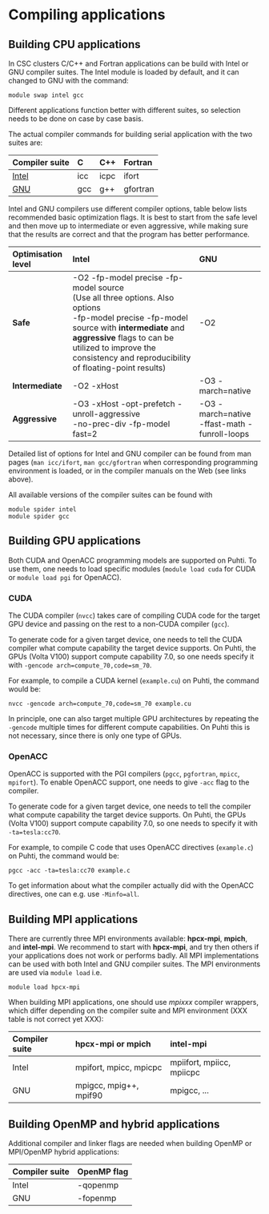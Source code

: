 # Compiling applications

## Building CPU applications

In CSC clusters C/C++ and Fortran applications can be build with Intel or GNU
compiler suites. The Intel module is loaded by default, and it can changed to
GNU with the command:
```
module swap intel gcc
```
Different applications function better with different suites, so selection
needs to be done on case by case basis.

The actual compiler commands for building serial application with the two
suites are:

| Compiler suite | C  | C++ | Fortran |
| :------------- | :- | :-- | :------ |
| [Intel](https://software.intel.com/en-us/parallel-studio-xe/documentation/get-started) | icc | icpc | ifort |
| [GNU](https://gcc.gnu.org) | gcc | g++ | gfortran |

Intel and GNU compilers use different compiler options, table below lists
recommended basic optimization flags. It is best to start from the safe level
and then move up to intermediate or even aggressive, while making sure that
the results are correct and that the program has better performance.

| Optimisation level | Intel       | GNU               |
| :----------------- | :---------- | :---------------- |
| **Safe**           | -O2 -fp-model precise -fp-model source <br/> (Use all three options. Also options <br/> -fp-model precise -fp-model source with **intermediate** and **aggressive** flags to can be utilized to improve the consistency and reproducibility of floating-point results) | -O2	  |
| **Intermediate**   | -O2 -xHost  | -O3 -march=native |
| **Aggressive**     | -O3 -xHost -opt-prefetch -unroll-aggressive <br/> -no-prec-div -fp-model fast=2	  | -O3 -march=native <br/> -ffast-math -funroll-loops   |

Detailed list of options for Intel and GNU compiler can be found from man
pages (`man icc/ifort`, `man gcc/gfortran` when corresponding programming
environment is loaded, or in the compiler manuals on the Web (see links
above).

All available versions of the compiler suites can be found with

```
module spider intel
module spider gcc
```

## Building GPU applications

Both CUDA and OpenACC programming models are supported on Puhti. To use them,
one needs to load specific modules (`module load cuda` for CUDA or
`module load pgi` for OpenACC).


### CUDA

The CUDA compiler (`nvcc`) takes care of compiling CUDA code for the target
GPU device and passing on the rest to a non-CUDA compiler (`gcc`).

To generate code for a given target device, one needs to tell the CUDA
compiler what compute capability the target device supports. On Puhti, the
GPUs (Volta V100) support compute capability 7.0, so one needs specify it with
`-gencode arch=compute_70,code=sm_70`.

For example, to compile a CUDA kernel (`example.cu`) on Puhti, the command
would be:

```
nvcc -gencode arch=compute_70,code=sm_70 example.cu
```

In principle, one can also target multiple GPU architectures by repeating the
`-gencode` multiple times for different compute capabilities. On Puhti this is
not necessary, since there is only one type of GPUs.


### OpenACC

OpenACC is supported with the PGI compilers (`pgcc`, `pgfortran`, `mpicc`,
`mpifort`). To enable OpenACC support, one needs to give `-acc` flag to the
compiler.

To generate code for a given target device, one needs to tell the compiler
what compute capability the target device supports. On Puhti, the GPUs (Volta
V100) support compute capability 7.0, so one needs to specify it with
`-ta=tesla:cc70`.

For example, to compile C code that uses OpenACC directives (`example.c`) on
Puhti, the command would be:

```
pgcc -acc -ta=tesla:cc70 example.c
```

To get information about what the compiler actually did with the OpenACC
directives, one can e.g. use `-Minfo=all`.


## Building MPI applications

There are currently three MPI environments available: **hpcx-mpi**,
**mpich**, and **intel-mpi**. We recommend to start with **hpcx-mpi**, and
try then others if your applications does not work or performs badly. All MPI
implementations can be used with both Intel and GNU compiler suites. The MPI
environments are used via `module load` i.e.

```
module load hpcx-mpi
```

When building MPI applications, one should use *mpixxx* compiler wrappers,
which differ depending on the compiler suite and MPI environment (XXX table
is not correct yet XXX):

| Compiler suite | hpcx-mpi or mpich      | intel-mpi                 |
| :------------- | :--------------------- | :------------------------ |
| Intel          | mpifort, mpicc, mpicpc | mpiifort, mpiicc, mpiicpc |
| GNU            | mpigcc, mpig++, mpif90 | mpigcc, ...               |


## Building OpenMP and hybrid applications

Additional compiler and linker flags are needed when building OpenMP or
MPI/OpenMP hybrid applications:

| Compiler suite | OpenMP flag |
| :------------- | :---------- |
| Intel          | -qopenmp    |
| GNU            | -fopenmp    |
